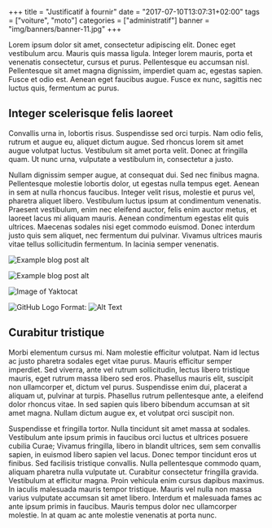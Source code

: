 +++
title = "Justificatif à fournir"
date = "2017-07-10T13:07:31+02:00"
tags = ["voiture", "moto"]
categories = ["administratif"]
banner = "img/banners/banner-11.jpg"
+++

Lorem ipsum dolor sit amet, consectetur adipiscing elit. Donec eget vestibulum arcu. Mauris quis massa ligula. Integer lorem mauris, porta et venenatis consectetur, cursus et purus. 
Pellentesque eu accumsan nisl. Pellentesque sit amet magna dignissim, imperdiet quam ac, egestas sapien. Fusce et odio est. Aenean eget faucibus augue. Fusce ex nunc, sagittis nec luctus quis, fermentum ac purus. 


## Integer scelerisque felis laoreet 

Convallis urna in, lobortis risus. Suspendisse sed orci turpis. Nam odio felis, rutrum et augue eu, aliquet dictum augue. Sed rhoncus lorem sit amet augue volutpat luctus. Vestibulum sit amet porta velit. Donec at fringilla quam. Ut nunc urna, vulputate a vestibulum in, consectetur a justo.

Nullam dignissim semper augue, at consequat dui. Sed nec finibus magna. Pellentesque molestie lobortis dolor, ut egestas nulla tempus eget. Aenean in sem at nulla rhoncus faucibus. Integer velit risus, molestie et purus vel, pharetra aliquet libero. Vestibulum luctus ipsum at condimentum venenatis. Praesent vestibulum, enim nec eleifend auctor, felis enim auctor metus, et laoreet lacus mi aliquam mauris. Aenean condimentum egestas elit quis ultrices. Maecenas sodales nisi eget commodo euismod. Donec interdum justo quis sem aliquet, nec fermentum dui pulvinar. Vivamus ultrices mauris vitae tellus sollicitudin fermentum. In lacinia semper venenatis.

<img src="/img/blog/blog-01.jpg" class="img-responsive" alt="Example blog post alt">
<p>
    <img src="/img/blog/blog-01.jpg" class="img-responsive" alt="Example blog post alt">
</p>

![Image of Yaktocat](https://octodex.github.com/images/yaktocat.png)

![GitHub Logo](/images/logo.png)
Format: ![Alt Text](url)

## Curabitur tristique 

Morbi elementum cursus mi. Nam molestie efficitur volutpat. Nam id lectus ac justo pharetra sodales eget vitae purus. Mauris efficitur semper imperdiet. Sed viverra, ante vel rutrum sollicitudin, lectus libero tristique mauris, eget rutrum massa libero sed eros. Phasellus mauris elit, suscipit non ullamcorper et, dictum vel purus. Suspendisse enim dui, placerat a aliquam ut, pulvinar at turpis. Phasellus rutrum pellentesque ante, a eleifend dolor rhoncus vitae. In sed sapien quis libero bibendum accumsan at sit amet magna. Nullam dictum augue ex, et volutpat orci suscipit non.

Suspendisse et fringilla tortor. Nulla tincidunt sit amet massa at sodales. Vestibulum ante ipsum primis in faucibus orci luctus et ultrices posuere cubilia Curae; Vivamus fringilla, libero in blandit ultrices, sem sem convallis sapien, in euismod libero sapien vel lacus. Donec tempor tincidunt eros ut finibus. Sed facilisis tristique convallis. Nulla pellentesque commodo quam, aliquam pharetra nulla vulputate ut. Curabitur consectetur fringilla gravida. Vestibulum at efficitur magna. Proin vehicula enim cursus dapibus maximus. In iaculis malesuada mauris tempor tristique. Mauris vel nulla non massa varius vulputate accumsan sit amet libero. Interdum et malesuada fames ac ante ipsum primis in faucibus. Mauris tempus dolor nec ullamcorper molestie. In at quam ac ante molestie venenatis at porta nunc.
